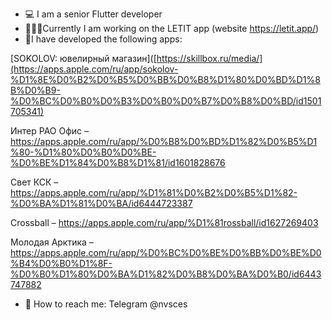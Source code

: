 
* 💻 I am a senior Flutter developer 
* 👨🏼‍💻Currently I am working on the LETIT app (website https://letit.app/) 
* 📱I have developed the following apps: 

[SOKOLOV: ювелирный магазин]([https://skillbox.ru/media/](https://apps.apple.com/ru/app/sokolov-%D1%8E%D0%B2%D0%B5%D0%BB%D0%B8%D1%80%D0%BD%D1%8B%D0%B9-%D0%BC%D0%B0%D0%B3%D0%B0%D0%B7%D0%B8%D0%BD/id1501705341)

Интер РАО Офис – https://apps.apple.com/ru/app/%D0%B8%D0%BD%D1%82%D0%B5%D1%80-%D1%80%D0%B0%D0%BE-%D0%BE%D1%84%D0%B8%D1%81/id1601828676

Свет КСК – https://apps.apple.com/ru/app/%D1%81%D0%B2%D0%B5%D1%82-%D0%BA%D1%81%D0%BA/id6444723387

Crossball – https://apps.apple.com/ru/app/%D1%81rossball/id1627269403

Молодая Арктика – https://apps.apple.com/ru/app/%D0%BC%D0%BE%D0%BB%D0%BE%D0%B4%D0%B0%D1%8F-%D0%B0%D1%80%D0%BA%D1%82%D0%B8%D0%BA%D0%B0/id6443747882

* 📨 How to reach me: Telegram @nvsces

